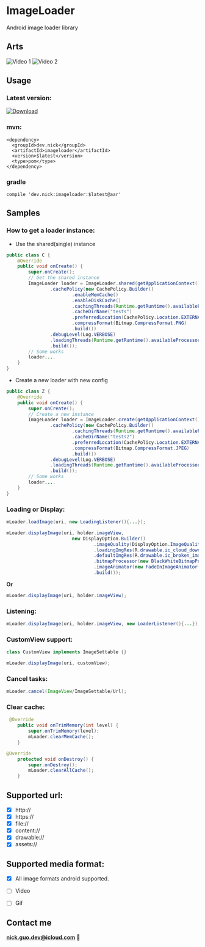# ImageLoader
Android image loader library


## Arts
![Video 1](art/files.gif)
![Video 2](art/nets.gif)

## Usage

### Latest version:

[ ![Download](https://api.bintray.com/packages/nickandroid/maven/imageloader/images/download.svg) ](https://bintray.com/nickandroid/maven/imageloader/_latestVersion)


### mvn:
```
<dependency>
  <groupId>dev.nick</groupId>
  <artifactId>imageloader</artifactId>
  <version>$latest</version>
  <type>pom</type>
</dependency>
```

### gradle
```
compile 'dev.nick:imageloader:$latest@aar'
```

## Samples

### How to get a loader instance:
*  Use the shared(single) instance
```java
public class C {
    @Override
    public void onCreate() {
        super.onCreate();
        // Get the shared instance
        ImageLoader loader = ImageLoader.shared(getApplicationContext(), new LoaderConfig.Builder()
                .cachePolicy(new CachePolicy.Builder()
                        .enableMemCache()
                        .enableDiskCache()
                        .cachingThreads(Runtime.getRuntime().availableProcessors())
                        .cacheDirName("tests")
                        .preferredLocation(CachePolicy.Location.EXTERNAL)
                        .compressFormat(Bitmap.CompressFormat.PNG)
                        .build())
                .debugLevel(Log.VERBOSE)
                .loadingThreads(Runtime.getRuntime().availableProcessors() * 2)
                .build());
        // Some works
        loader....
    }
}
```
*  Create a new loader with new config
```java
public class Z {
    @Override
    public void onCreate() {
        super.onCreate();
        // Create a new instance
        ImageLoader loader = ImageLoader.create(getApplicationContext(), new LoaderConfig.Builder()
                .cachePolicy(new CachePolicy.Builder()
                        .cachingThreads(Runtime.getRuntime().availableProcessors())
                        .cacheDirName("tests2")
                        .preferredLocation(CachePolicy.Location.EXTERNAL)
                        .compressFormat(Bitmap.CompressFormat.JPEG)
                        .build())
                .debugLevel(Log.VERBOSE)
                .loadingThreads(Runtime.getRuntime().availableProcessors())
                .build());
        // Some works
        loader....
    }
}
```

### Loading or Display:
```java
mLoader.loadImage(uri, new LoadingListener(){...});
```
```java
mLoader.displayImage(uri, holder.imageView,
                        new DisplayOption.Builder()
                                .imageQuality(DisplayOption.ImageQuality.FIT_VIEW)
                                .loadingImgRes(R.drawable.ic_cloud_download_black_24dp)
                                .defaultImgRes(R.drawable.ic_broken_image_black_24dp)
                                .bitmapProcessor(new BlackWhiteBitmapProcessor())
                                .imageAnimator(new FadeInImageAnimator())
                                .build());
```
**Or**
```java
mLoader.displayImage(uri, holder.imageView);
```

### Listening:
```java
mLoader.displayImage(uri, holder.imageView, new LoaderListener(){...});
```

### CustomView support:
```java
class CustomView implements ImageSettable {}
```
```java
mLoader.displayImage(uri, customView);
```

### Cancel tasks:
```java
mLoader.cancel(ImageView/ImageSettable/Url);
```

### Clear cache:
```java
 @Override
    public void onTrimMemory(int level) {
        super.onTrimMemory(level);
        mLoader.clearMemCache();
    }
```
```java
@Override
    protected void onDestroy() {
        super.onDestroy();
        mLoader.clearAllCache();
    }
```

## Supported url:
- [x] http://
- [x] https://
- [x] file://
- [x] content://
- [x] drawable://
- [x] assets://

## Supported media format:
- [x] All image formats android supported.
- [ ] Video
- [ ] Gif


## Contact me
**nick.guo.dev@icloud.com** :email:
